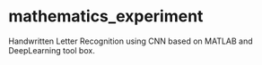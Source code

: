 # mathematics_experiment

Handwritten Letter Recognition using CNN based on MATLAB and DeepLearning tool box.
